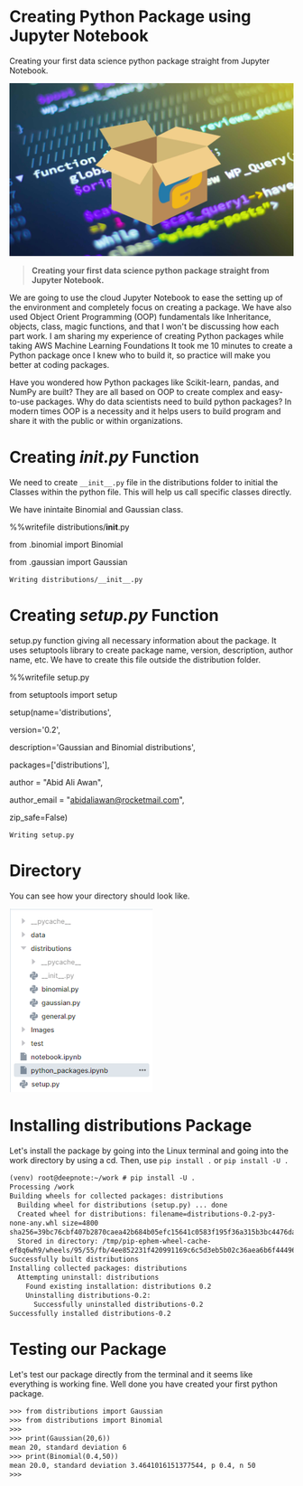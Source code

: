 # Creating Python Package using Jupyter Notebook
 Creating your first data science python package straight from Jupyter Notebook.

![img](Images/pythonpackage.jpg)

> **Creating your first data science python package straight from Jupyter Notebook.**

We are going to use the cloud Jupyter Notebook to ease the setting up of the environment and completely focus on creating a package. We have also used Object Orient Programming (OOP) fundamentals like Inheritance, objects, class, magic functions, and that I won't be discussing how each part work. I am sharing my experience of creating Python packages while taking AWS Machine Learning Foundations It took me 10 minutes to create a Python package once I knew who to build it, so practice will make you better at coding packages.

Have you wondered how Python packages like Scikit-learn, pandas, and NumPy are built? They are all based on OOP to create complex and easy-to-use packages. Why do data scientists need to build python packages? In modern times OOP is a necessity and it helps users to build program and share it with the public or within organizations.

# Creating ***__init__.py*** Function

We need to create `__init__.py` file in the distributions folder to initial the Classes within the python file. This will help us call specific classes directly.

We have inintaite Binomial and Gaussian class.

%%writefile distributions/__init__.py

from .binomial import Binomial

from .gaussian import Gaussian

```
Writing distributions/__init__.py 
```

# Creating *setup.py* Function

setup.py function giving all necessary information about the package. It uses setuptools library to create package name, version, description, author name, etc. We have to create this file outside the distribution folder.

%%writefile setup.py

from setuptools import setup

setup(name='distributions',

   version='0.2',

   description='Gaussian and Binomial distributions',

   packages=['distributions'],

   author = "Abid Ali Awan",

   author_email = "abidaliawan@rocketmail.com",

   zip_safe=False)

```
Writing setup.py 
```

# Directory

You can see how your directory should look like.

![Picture title](Images/image-20210724-124844.png)

# Installing distributions Package

Let's install the package by going into the Linux terminal and going into the work directory by using a cd. Then, use `pip install .` or `pip install -U .`

```
(venv) root@deepnote:~/work # pip install -U .
Processing /work
Building wheels for collected packages: distributions
  Building wheel for distributions (setup.py) ... done
  Created wheel for distributions: filename=distributions-0.2-py3-none-any.whl size=4800 sha256=39bc76cbf407b2870caea42b684b05efc15641c0583f195f36a315b3bc4476da
  Stored in directory: /tmp/pip-ephem-wheel-cache-ef8q6wh9/wheels/95/55/fb/4ee852231f420991169c6c5d3eb5b02c36aea6b6f444965b4b
Successfully built distributions
Installing collected packages: distributions
  Attempting uninstall: distributions
    Found existing installation: distributions 0.2
    Uninstalling distributions-0.2:
      Successfully uninstalled distributions-0.2
Successfully installed distributions-0.2
```

# Testing our Package

Let's test our package directly from the terminal and it seems like everything is working fine. Well done you have created your first python package.

```
>>> from distributions import Gaussian
>>> from distributions import Binomial
>>> 
>>> print(Gaussian(20,6))
mean 20, standard deviation 6
>>> print(Binomial(0.4,50))
mean 20.0, standard deviation 3.4641016151377544, p 0.4, n 50
>>> 
```
